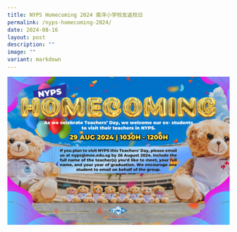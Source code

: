 ```yaml
---
title: NYPS Homecoming 2024 南洋小学校友返校日
permalink: /nyps-homecoming-2024/
date: 2024-08-16
layout: post
description: ""
image: ""
variant: markdown
---
```

![](/images/Homecoming_Poster_SMALLSIZE.jpg)